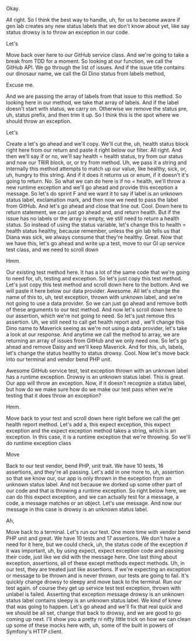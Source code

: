 Okay.

All right. So I think the best way to handle, uh, for us to become aware if gen lab
creates any new status labels that we don't know about yet, like say status drowsy is
to throw an exception in our code.

Let's

Move back over here to our GitHub service class. And we're going to take a break from
TDD for a moment. So looking at our function, we call the GitHub API. We go through
the list of issues. And if the issue title contains our dinosaur name, we call the GI
Dino status from labels method,

Excuse me.

And we are passing the array of labels from that issue to this method. So looking
here in our method, we take that array of labels. And if the label doesn't start with
status, we carry on. Otherwise we remove the status pre, uh, status prefix, and then
trim it up. So I think this is the spot where we should throw an exception.

Let's

Create a let's go ahead and we'll copy. We'll cut the, uh, health status block right
here from our return and paste it right below our filter. All right. And then we'll
say if or no, we'll say health = health status, try from our status and now our TRIR
block, or, or try from method. Uh, we pass it a string and internally this method
attempts to match up our value, like healthy, sick, or, uh, hungry to this string.
And if it does it returns us or enum, if it doesn't it's going to return. No. So what
we can do here is if no = health, we'll throw a new runtime exception and we'll go
ahead and provide this exception a message. So let's do sprint F and we want it to
say if label is an unknown status label, exclamation mark, and then now we need to
pass the label from GitHub. And let's go ahead and close that line out. Cool. Down
here to return statement, we can just go ahead and, and return health. But if the
issue has no labels or the array is empty, we still need to return a health status.
So instead of using the status variable, let's change this to health = health status
healthy, because remember, unless the gin lab tells us that Diana was sick, we always
consume that they're healthy. Great. Now that we have this, let's go ahead and write
up a test, move to our GI up service test class, and we need to scroll down

Hmm.

Our existing test method here. It has a lot of the same code that we're going to need
for, uh, testing and exception. So let's just copy this test method. Let's just copy
this test method and scroll down here to the bottom. And we will paste it here below
our data provider. Awesome. All let's change the name of this to, uh, test exception,
thrown with unknown label, and we're not going to use a data provider. So we can just
go ahead and remove both of these arguments to our test method. And now let's scroll
down here to our assertion, which we're not going to need. So let's just remove this
assertion. Uh, we still need to call get health report and <affirmative>, we'll
change this Dino name to Maverick seeing as we're not using a data provider, let's
take a look at our response. And anytime we call the method to array, we are
returning an array of issues from GitHub and we only need one. So let's go ahead and
remove Daisy and we'll keep Maverick. And for this, uh, labels, let's change the
status healthy to status drowsy. Cool. Now let's move back into our terminal and
vendor bend PHP unit.

Awesome GitHub service test, test exception thrown with an unknown label has a
runtime exception. Drowsy is an unknown status label. This is great. Our app will
throw an exception. Now, if it doesn't recognize a status label, but how do we make
sure how do we make our test pass when we're testing that it does throw an exception?

Hmm.

Move back to your test and scroll down here right before we call the get health
report method. Let's add a, this expect exception, this expect exception and the
expect exception method takes a string, which is an exception. In this case, it is a
runtime exception that we're throwing. So we'll do runtime exception class

Move

Back to our test vendor, bend PHP, unit trait. We have 10 tests, 16 assertions, and
they're all passing. Let's add in one more to, uh, assertion so that we know our, our
app is only thrown in the exception from an unknown status label. And not because we
dorked up some other part of our code and that is throwing a runtime exception. So
right below here, we can do this expect exception, and we can actually test for a
message, a code, a message matches or an object. Let's use message. And now our
message in this case is drowsy is an unknown status label.

Ah,

Move back to a terminal. Let's run our test. One more time with vendor bend PHP unit
and great. We have 10 tests and 17 assertions. We don't have a need for it here, but
we could check, uh, the status code of the exception if it was important, uh, by
using expect, expect exception code and passing their code, just like we did with the
message here. One last thing about exception, assertions, all of these except methods
expect methods. Uh, in our test, they are treated just like assertions. If we're
expecting an exception or message to be thrown and is never thrown, our tests are
going to fail. It's quickly change drowsy to sleepy and move back to the terminal.
Run our test again. <laugh> of course they get up service test test exception, thrown
with unlabel is failed. Asserting that exception message drowsy is an unknown status
label contains sleepy is an unknown status label. We kind of knew that was going to
happen. Let's go ahead and we'll fix that real quick and we should be all set, change
that back to drowsy, and we are good to go coming up next. I'll show you a pretty ni
nifty little trick on how we can clean up some of these mocks here with, uh, some of
the built in powers of Symfony's HTTP client.
